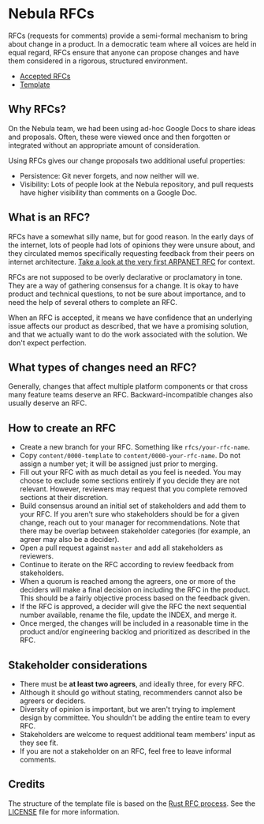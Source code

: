 # Nebula RFCs

RFCs (requests for comments) provide a semi-formal mechanism to bring about
change in a product. In a democratic team where all voices are held in equal
regard, RFCs ensure that anyone can propose changes and have them considered in
a rigorous, structured environment.

* [Accepted RFCs](INDEX.md)
* [Template](content/0000-template/rfc.md)

## Why RFCs?

On the Nebula team, we had been using ad-hoc Google Docs to share ideas and
proposals. Often, these were viewed once and then forgotten or integrated
without an appropriate amount of consideration.

Using RFCs gives our change proposals two additional useful properties:

* Persistence: Git never forgets, and now neither will we.
* Visibility: Lots of people look at the Nebula repository, and pull requests
  have higher visibility than comments on a Google Doc.

## What is an RFC?

RFCs have a somewhat silly name, but for good reason. In the early days of the
internet, lots of people had lots of opinions they were unsure about, and they
circulated memos specifically requesting feedback from their peers on internet
architecture. [Take a look at the very first ARPANET
RFC](https://tools.ietf.org/html/rfc1) for context.

RFCs are not supposed to be overly declarative or proclamatory in tone. They are
a way of gathering consensus for a change. It is okay to have product and
technical questions, to not be sure about importance, and to need the help of
several others to complete an RFC.

When an RFC is accepted, it means we have confidence that an underlying issue
affects our product as described, that we have a promising solution, and that we
actually want to do the work associated with the solution. We don't expect
perfection.

## What types of changes need an RFC?

Generally, changes that affect multiple platform components or that cross many
feature teams deserve an RFC. Backward-incompatible changes also usually deserve
an RFC.

## How to create an RFC

* Create a new branch for your RFC. Something like `rfcs/your-rfc-name`.
* Copy `content/0000-template` to `content/0000-your-rfc-name`. Do not assign a
  number yet; it will be assigned just prior to merging.
* Fill out your RFC with as much detail as you feel is needed. You may choose to
  exclude some sections entirely if you decide they are not relevant. However,
  reviewers may request that you complete removed sections at their discretion.
* Build consensus around an initial set of stakeholders and add them to your
  RFC. If you aren't sure who stakeholders should be for a given change, reach
  out to your manager for recommendations. Note that there may be overlap
  between stakeholder categories (for example, an agreer may also be a decider).
* Open a pull request against `master` and add all stakeholders as reviewers.
* Continue to iterate on the RFC according to review feedback from stakeholders.
* When a quorum is reached among the agreers, one or more of the deciders will
  make a final decision on including the RFC in the product. This should be a
  fairly objective process based on the feedback given.
* If the RFC is approved, a decider will give the RFC the next sequential number
  available, rename the file, update the INDEX, and merge it.
* Once merged, the changes will be included in a reasonable time in the product
  and/or engineering backlog and prioritized as described in the RFC.

## Stakeholder considerations

* There must be **at least two agreers**, and ideally three, for every RFC.
* Although it should go without stating, recommenders cannot also be agreers or
  deciders.
* Diversity of opinion is important, but we aren't trying to implement design by
  committee. You shouldn't be adding the entire team to every RFC.
* Stakeholders are welcome to request additional team members' input as they see
  fit.
* If you are not a stakeholder on an RFC, feel free to leave informal comments.

## Credits

The structure of the template file is based on the [Rust RFC
process](https://github.com/rust-lang/rfcs/). See the [LICENSE](LICENSE.md) file
for more information.
